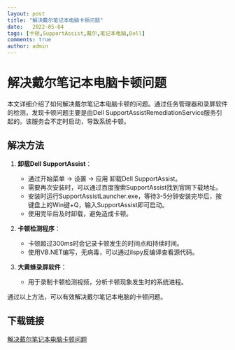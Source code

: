 ```yaml
---
layout: post
title: "解决戴尔笔记本电脑卡顿问题"
date:   2022-05-04
tags: [卡顿,SupportAssist,戴尔,笔记本电脑,Dell]
comments: true
author: admin
---
```

# 解决戴尔笔记本电脑卡顿问题

本文详细介绍了如何解决戴尔笔记本电脑卡顿的问题。通过任务管理器和录屏软件的检测，发现卡顿问题主要是由Dell SupportAssistRemediationService服务引起的。该服务会不定时启动，导致系统卡顿。

## 解决方法

1. **卸载Dell SupportAssist**：
   - 通过开始菜单 -> 设置 -> 应用 卸载Dell SupportAssist。
   - 需要再次安装时，可以通过百度搜索SupportAssist找到官网下载地址。
   - 安装时运行SupportAssistLauncher.exe，等待3-5分钟安装完毕后，按键盘上的Win键+Q，输入SupportAssist即可启动。
   - 使用完毕后及时卸载，避免造成卡顿。

2. **卡顿检测程序**：
   - 卡顿超过300ms时会记录卡顿发生的时间点和持续时间。
   - 使用VB.NET编写，无病毒，可以通过ilspy反编译查看源代码。

3. **大黄蜂录屏软件**：
   - 用于录制卡顿检测视频，分析卡顿现象发生时的系统进程。

通过以上方法，可以有效解决戴尔笔记本电脑的卡顿问题。

## 下载链接

[解决戴尔笔记本电脑卡顿问题](https://pan.quark.cn/s/99f8ac877741)